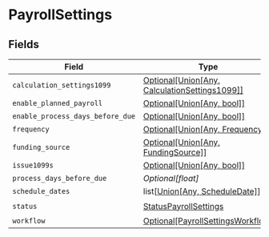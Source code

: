 # PayrollSettings


## Fields

| Field                                                                                                          | Type                                                                                                           | Required                                                                                                       | Description                                                                                                    |
| -------------------------------------------------------------------------------------------------------------- | -------------------------------------------------------------------------------------------------------------- | -------------------------------------------------------------------------------------------------------------- | -------------------------------------------------------------------------------------------------------------- |
| `calculation_settings1099`                                                                                     | [Optional[Union[Any, CalculationSettings1099]]](../../models/shared/payrollsettingscalculationsettings1099.md) | :heavy_minus_sign:                                                                                             | N/A                                                                                                            |
| `enable_planned_payroll`                                                                                       | [Optional[Union[Any, bool]]](../../models/shared/payrollsettingsenableplannedpayroll.md)                       | :heavy_minus_sign:                                                                                             | N/A                                                                                                            |
| `enable_process_days_before_due`                                                                               | [Optional[Union[Any, bool]]](../../models/shared/payrollsettingsenableprocessdaysbeforedue.md)                 | :heavy_minus_sign:                                                                                             | N/A                                                                                                            |
| `frequency`                                                                                                    | [Optional[Union[Any, Frequency]]](../../models/shared/payrollsettingsfrequency.md)                             | :heavy_minus_sign:                                                                                             | N/A                                                                                                            |
| `funding_source`                                                                                               | [Optional[Union[Any, FundingSource]]](../../models/shared/payrollsettingsfundingsource.md)                     | :heavy_minus_sign:                                                                                             | N/A                                                                                                            |
| `issue1099s`                                                                                                   | [Optional[Union[Any, bool]]](../../models/shared/payrollsettingsissue1099s.md)                                 | :heavy_minus_sign:                                                                                             | N/A                                                                                                            |
| `process_days_before_due`                                                                                      | *Optional[float]*                                                                                              | :heavy_minus_sign:                                                                                             | N/A                                                                                                            |
| `schedule_dates`                                                                                               | list[[Union[Any, ScheduleDate]](../../models/shared/payrollsettingsscheduledates.md)]                          | :heavy_minus_sign:                                                                                             | N/A                                                                                                            |
| `status`                                                                                                       | [StatusPayrollSettings](../../models/shared/statuspayrollsettings.md)                                          | :heavy_check_mark:                                                                                             | N/A                                                                                                            |
| `workflow`                                                                                                     | [Optional[PayrollSettingsWorkflow]](../../models/shared/payrollsettingsworkflow.md)                            | :heavy_minus_sign:                                                                                             | N/A                                                                                                            |